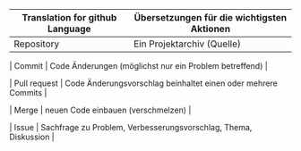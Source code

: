 | Translation for github Language | Übersetzungen für die wichtigsten Aktionen |
|---|---|
| Repository | Ein Projektarchiv (Quelle) |

| Commit | Code Änderungen (möglichst nur ein Problem betreffend) | 

| Pull request | Code Änderungsvorschlag beinhaltet einen oder mehrere Commits |

| Merge | neuen Code einbauen (verschmelzen) |

| Issue | Sachfrage zu Problem, Verbesserungsvorschlag, Thema, Diskussion |
